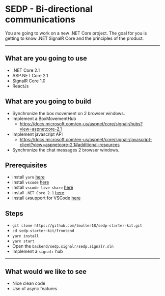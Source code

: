 # SEDP - Bi-directional communications
You are going to work on a new .NET Core project. The goal for you is getting to know .NET SignalR Core and the principles of the product.

---

## What are you going to use
+ .NET Core 2.1
+ ASP.NET Core 2.1
+ SignalR Core 1.0
+ ReactJs

## What are you going to build
+ Synchronize the box movement on 2 browser windows.
+ Implement a BoxMovementHub
    - https://docs.microsoft.com/en-us/aspnet/core/signalr/hubs?view=aspnetcore-2.1
+ Implement javascript API
    - https://docs.microsoft.com/en-us/aspnet/core/signalr/javascript-client?view=aspnetcore-2.1#additional-resources 
+ Synchronize the chat messages 2 browser windows.

## Prerequisites
+ install `yarn` [here](https://classic.yarnpkg.com/en/docs/install/)
+ install `vscode` [here](https://code.visualstudio.com/)
+ install `vscode live share` [here](https://marketplace.visualstudio.com/items?itemName=MS-vsliveshare.vsliveshare-pack)
+ install `.NET Core 2.1` [here](https://dotnet.microsoft.com/download/dotnet-core/2.1)  
+ install `C#`support for VSCode [here](https://marketplace.visualstudio.com/items?itemName=ms-dotnettools.csharp)

## Steps
+ `git clone https://github.com/lmuller18/sedp-starter-kit.git`
+ `cd sedp-starter-kit/frontend`
+ `yarn install`
+ `yarn start` 
+ Open the `backend/sedp.signalr/sedp.signalr.sln`
+ Implement a `signalr` hub

---

## What would we like to see
+ Nice clean code
+ Use of async features


